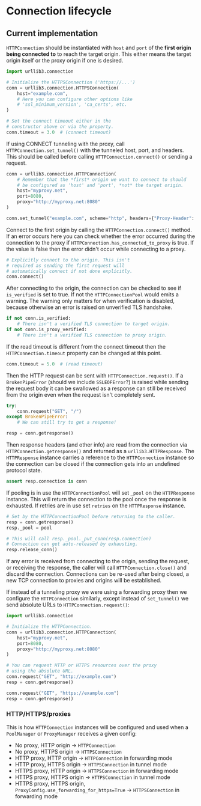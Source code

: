 # Connection lifecycle

## Current implementation

`HTTPConnection` should be instantiated with `host` and `port` of the
**first origin being connected to** to reach the target origin. This either means
the target origin itself or the proxy origin if one is desired.

```python
import urllib3.connection

# Initialize the HTTPSConnection ('https://...')
conn = urllib3.connection.HTTPSConnection(
    host="example.com",
    # Here you can configure other options like
    # 'ssl_minimum_version', 'ca_certs', etc.
)

# Set the connect timeout either in the
# constructor above or via the property.
conn.timeout = 3.0  # (connect timeout)
```

If using CONNECT tunneling with the proxy, call `HTTPConnection.set_tunnel()`
with the tunneled host, port, and headers. This should be called before calling
`HTTPConnection.connect()` or sending a request.

```python
conn = urllib3.connection.HTTPConnection(
    # Remember that the *first* origin we want to connect to should
    # be configured as 'host' and 'port', *not* the target origin.
    host="myproxy.net",
    port=8080,
    proxy="http://myproxy.net:8080"
)

conn.set_tunnel("example.com", scheme="http", headers={"Proxy-Header": "value"})
```

Connect to the first origin by calling the `HTTPConnection.connect()` method.
If an error occurs here you can check whether the error occurred during the
connection to the proxy if `HTTPConnection.has_connected_to_proxy` is true.
If the value is false then the error didn't occur while connecting to a proxy.

```python
# Explicitly connect to the origin. This isn't
# required as sending the first request will
# automatically connect if not done explicitly.
conn.connect()
```

After connecting to the origin, the connection can be checked to see if `is_verified` is set to true. If not the `HTTPConnectionPool` would emits a warning. The warning only matters for when verification is disabled, because otherwise an error is raised on unverified TLS handshake.

```python
if not conn.is_verified:
    # There isn't a verified TLS connection to target origin.
if not conn.is_proxy_verified:
    # There isn't a verified TLS connection to proxy origin.
```

If the read timeout is different from the connect timeout then the
`HTTPConnection.timeout` property can be changed at this point.

```python
conn.timeout = 5.0  # (read timeout)
```

Then the HTTP request can be sent with `HTTPConnection.request()`. If a `BrokenPipeError` (should we include `SSLEOFError`?) is raised while sending the request body it can be swallowed as a response can still be received from the origin even when the request isn't completely sent.

```python
try:
    conn.request("GET", "/")
except BrokenPipeError:
    # We can still try to get a response!

resp = conn.getresponse()
```

Then response headers (and other info) are read from the connection via `HTTPConnection.getresponse()` and returned as a `urllib3.HTTPResponse`. The `HTTPResponse` instance carries a reference to the `HTTPConnection` instance so the connection can be closed if the connection gets into an undefined protocol state.

```python
assert resp.connection is conn
```

If pooling is in use the `HTTPConnectionPool` will set `_pool` on the `HTTPResponse` instance. This will return the connection to the pool once the response is exhausted. If retries are in use set `retries` on the `HTTPResponse` instance.

```python
# Set by the HTTPConnectionPool before returning to the caller.
resp = conn.getresponse()
resp._pool = pool

# This will call resp._pool._put_conn(resp.connection)
# Connection can get auto-released by exhausting.
resp.release_conn()
```

If any error is received from connecting to the origin, sending the request, or receiving the response, the caller will call `HTTPConnection.close()` and discard the connection. Connections can be re-used after being closed, a new TCP connection to proxies and origins will be established.

If instead of a tunneling proxy we were using a forwarding proxy then we configure the `HTTPConnection` similarly, except instead of `set_tunnel()` we send absolute URLs to `HTTPConnection.request()`:

```python
import urllib3.connection

# Initialize the HTTPConnection.
conn = urllib3.connection.HTTPConnection(
    host="myproxy.net",
    port=8080,
    proxy="http://myproxy.net:8080"
)

# You can request HTTP or HTTPS resources over the proxy
# using the absolute URL.
conn.request("GET", "http://example.com")
resp = conn.getresponse()

conn.request("GET", "https://example.com")
resp = conn.getresponse()
```

### HTTP/HTTPS/proxies

This is how `HTTPConnection` instances will be configured and used when a `PoolManager` or `ProxyManager` receives a given config:

- No proxy, HTTP origin -> `HTTPConnection`
- No proxy, HTTPS origin -> `HTTPSConnection`
- HTTP proxy, HTTP origin -> `HTTPConnection` in forwarding mode
- HTTP proxy, HTTPS origin -> `HTTPSConnection` in tunnel mode
- HTTPS proxy, HTTP origin -> `HTTPSConnection` in forwarding mode
- HTTPS proxy, HTTPS origin -> `HTTPSConnection` in tunnel mode
- HTTPS proxy, HTTPS origin, `ProxyConfig.use_forwarding_for_https=True` -> `HTTPSConnection` in forwarding mode
